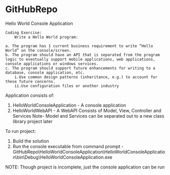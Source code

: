 # GitHubRepo
Hello World Console Application


    Coding Exercise:
        Write a Hello World program:

    a. The program has 1 current business requirement to write “Hello World” on the console/screen.
    b. The program should have an API that is separated from the program logic to eventually support mobile applications, web applications,           console applications or windows services.
    c. The program should support future enhancements for writing to a database, console application, etc.
        i.Use common design patterns (inheritance, e.g.) to account for these future concerns.
        ii.Use configuration files or another industry 


Application consists of:
1. HelloWorldConsoleApplication - A console application
2. HelloWorldWebAPI - A WebAPI 
   Consists of Model, View, Controller and Services
   Note- Model and Services can be separated out to a new class library project later
  
  
  To run project:
  1. Build the solution
  2. Run the console executable from command prompt - 
  GitHubRepo\HelloWorldConsoleApplication\HelloWorldConsoleApplication\bin\Debug\HelloWorldConsoleApplication.exe
  
  NOTE: Though project is incomplete, just the console application can be run
   

